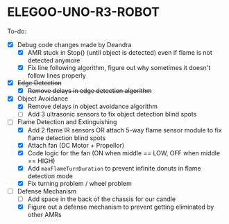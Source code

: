 # ELEGOO-UNO-R3-ROBOT

To-do:
* [x] Debug code changes made by Deandra
  * [x] AMR stuck in Stop() (until object is detected) even if flame is not detected anymore
  * [x] Fix line following algorithm, figure out why sometimes it doesn't follow lines properly
* [x] ~~Edge Detection~~
  * [x] ~~Remove delays in edge detection algorithm~~
* [x] Object Avoidance
  * [x] Remove delays in object avoidance algorithm
  * [ ] Add 3 ultrasonic sensors to fix object detection blind spots
* [ ] Flame Detection and Extinguishing
  * [x] Add 2 flame IR sensors OR attach 5-way flame sensor module to fix flame detection blind spots
  * [x] Attach fan (DC Motor + Propellor)
  * [x] Code logic for the fan (ON when middle == LOW, OFF when middle == HIGH) 
  * [x] Add ```maxFlameTurnDuration``` to prevent infinite donuts in flame detection mode
  * [x] Fix turning problem / wheel problem
* [ ] Defense Mechanism
  * [ ] Add space in the back of the chassis for our candle
  * [x] Figure out a defense mechanism to prevent getting eliminated by other AMRs

